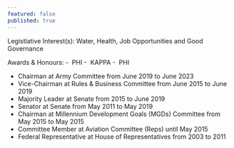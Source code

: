 ```yaml
---
featured: false
published: true
---
```

Legistlative Interest(s): Water, Health, Job Opportunities and Good Governance

Awards & Honours: -  PHI
-  KAPPA
-  PHI

* Chairman at Army Committee from June 2019 to June 2023
* Vice-Chairman at Rules & Business Committee from June 2015 to June 2019
* Majority Leader at Senate from 2015 to June 2019
* Senator at Senate from May 2011 to May 2019
* Chairman at Millennium Development Goals (MGDs) Committee from May 2015 to May 2015
* Committee Member at Aviation Committee (Reps) until May 2015
* Federal Representative at House of Representatives from 2003 to 2011
